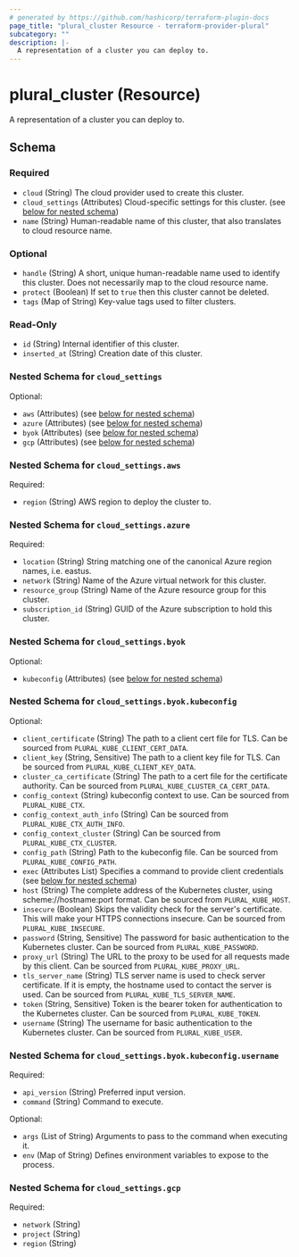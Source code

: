 ```yaml
---
# generated by https://github.com/hashicorp/terraform-plugin-docs
page_title: "plural_cluster Resource - terraform-provider-plural"
subcategory: ""
description: |-
  A representation of a cluster you can deploy to.
---
```


# plural_cluster (Resource)

A representation of a cluster you can deploy to.



<!-- schema generated by tfplugindocs -->
## Schema

### Required

- `cloud` (String) The cloud provider used to create this cluster.
- `cloud_settings` (Attributes) Cloud-specific settings for this cluster. (see [below for nested schema](#nestedatt--cloud_settings))
- `name` (String) Human-readable name of this cluster, that also translates to cloud resource name.

### Optional

- `handle` (String) A short, unique human-readable name used to identify this cluster. Does not necessarily map to the cloud resource name.
- `protect` (Boolean) If set to `true` then this cluster cannot be deleted.
- `tags` (Map of String) Key-value tags used to filter clusters.

### Read-Only

- `id` (String) Internal identifier of this cluster.
- `inserted_at` (String) Creation date of this cluster.

<a id="nestedatt--cloud_settings"></a>
### Nested Schema for `cloud_settings`

Optional:

- `aws` (Attributes) (see [below for nested schema](#nestedatt--cloud_settings--aws))
- `azure` (Attributes) (see [below for nested schema](#nestedatt--cloud_settings--azure))
- `byok` (Attributes) (see [below for nested schema](#nestedatt--cloud_settings--byok))
- `gcp` (Attributes) (see [below for nested schema](#nestedatt--cloud_settings--gcp))

<a id="nestedatt--cloud_settings--aws"></a>
### Nested Schema for `cloud_settings.aws`

Required:

- `region` (String) AWS region to deploy the cluster to.


<a id="nestedatt--cloud_settings--azure"></a>
### Nested Schema for `cloud_settings.azure`

Required:

- `location` (String) String matching one of the canonical Azure region names, i.e. eastus.
- `network` (String) Name of the Azure virtual network for this cluster.
- `resource_group` (String) Name of the Azure resource group for this cluster.
- `subscription_id` (String) GUID of the Azure subscription to hold this cluster.


<a id="nestedatt--cloud_settings--byok"></a>
### Nested Schema for `cloud_settings.byok`

Optional:

- `kubeconfig` (Attributes) (see [below for nested schema](#nestedatt--cloud_settings--byok--kubeconfig))

<a id="nestedatt--cloud_settings--byok--kubeconfig"></a>
### Nested Schema for `cloud_settings.byok.kubeconfig`

Optional:

- `client_certificate` (String) The path to a client cert file for TLS. Can be sourced from `PLURAL_KUBE_CLIENT_CERT_DATA`.
- `client_key` (String, Sensitive) The path to a client key file for TLS. Can be sourced from `PLURAL_KUBE_CLIENT_KEY_DATA`.
- `cluster_ca_certificate` (String) The path to a cert file for the certificate authority. Can be sourced from `PLURAL_KUBE_CLUSTER_CA_CERT_DATA`.
- `config_context` (String) kubeconfig context to use. Can be sourced from `PLURAL_KUBE_CTX`.
- `config_context_auth_info` (String) Can be sourced from `PLURAL_KUBE_CTX_AUTH_INFO`.
- `config_context_cluster` (String) Can be sourced from `PLURAL_KUBE_CTX_CLUSTER`.
- `config_path` (String) Path to the kubeconfig file. Can be sourced from `PLURAL_KUBE_CONFIG_PATH`.
- `exec` (Attributes List) Specifies a command to provide client credentials (see [below for nested schema](#nestedatt--cloud_settings--byok--kubeconfig--exec))
- `host` (String) The complete address of the Kubernetes cluster, using scheme://hostname:port format. Can be sourced from `PLURAL_KUBE_HOST`.
- `insecure` (Boolean) Skips the validity check for the server's certificate. This will make your HTTPS connections insecure. Can be sourced from `PLURAL_KUBE_INSECURE`.
- `password` (String, Sensitive) The password for basic authentication to the Kubernetes cluster. Can be sourced from `PLURAL_KUBE_PASSWORD`.
- `proxy_url` (String) The URL to the proxy to be used for all requests made by this client. Can be sourced from `PLURAL_KUBE_PROXY_URL`.
- `tls_server_name` (String) TLS server name is used to check server certificate. If it is empty, the hostname used to contact the server is used. Can be sourced from `PLURAL_KUBE_TLS_SERVER_NAME`.
- `token` (String, Sensitive) Token is the bearer token for authentication to the Kubernetes cluster. Can be sourced from `PLURAL_KUBE_TOKEN`.
- `username` (String) The username for basic authentication to the Kubernetes cluster. Can be sourced from `PLURAL_KUBE_USER`.

<a id="nestedatt--cloud_settings--byok--kubeconfig--exec"></a>
### Nested Schema for `cloud_settings.byok.kubeconfig.username`

Required:

- `api_version` (String) Preferred input version.
- `command` (String) Command to execute.

Optional:

- `args` (List of String) Arguments to pass to the command when executing it.
- `env` (Map of String) Defines  environment variables to expose to the process.




<a id="nestedatt--cloud_settings--gcp"></a>
### Nested Schema for `cloud_settings.gcp`

Required:

- `network` (String)
- `project` (String)
- `region` (String)
